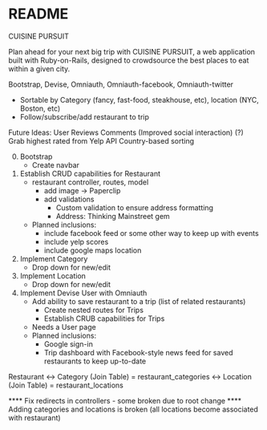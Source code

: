 # README
CUISINE PURSUIT

Plan ahead for your next big trip with CUISINE PURSUIT, a web application built with Ruby-on-Rails, 
designed to crowdsource the best places to eat within a given city.

Bootstrap, Devise, Omniauth, Omniauth-facebook, Omniauth-twitter

- Sortable by Category (fancy, fast-food, steakhouse, etc), location (NYC, Boston, etc)
- Follow/subscribe/add restaurant to trip

Future Ideas:
    User Reviews
    Comments
    (Improved social interaction)
    (?) Grab highest rated from Yelp API
    Country-based sorting

0. Bootstrap 
    - Create navbar
1. Establish CRUD capabilities for Restaurant
    - restaurant controller, routes, model
        - add image -> Paperclip
        - add validations
            - Custom validation to ensure address formatting
            - Address: Thinking Mainstreet gem
    - Planned inclusions:
        - include facebook feed or some other way to keep up with events
        - include yelp scores
        - include google maps location
2. Implement Category
    - Drop down for new/edit
3. Implement Location
    - Drop down for new/edit
5. Implement Devise User with Omniauth
    - Add ability to save restaurant to a trip (list of related restaurants)
        - Create nested routes for Trips
        - Establish CRUB capabilities for Trips
    - Needs a User page
    - Planned inclusions:
        - Google sign-in
        - Trip dashboard with Facebook-style news feed for saved restaurants to keep up-to-date


Restaurant  <-> Category (Join Table) = restaurant_categories
            <-> Location (Join Table) = restaurant_locations

**** Fix redirects in controllers - some broken due to root change
**** Adding categories and locations is broken (all locations become associated with restaurant) 
